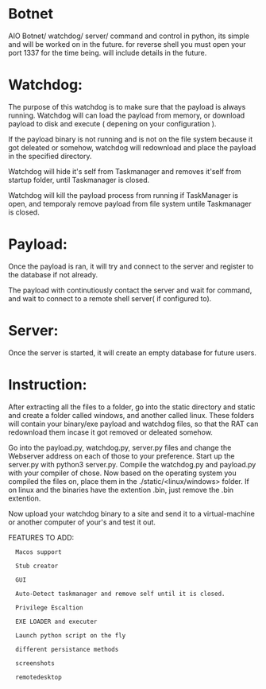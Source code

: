 # Botnet

AIO Botnet/ watchdog/ server/ command and control in python, its simple and will be worked on in the future. for reverse shell
you must open your port 1337 for the time being. will include details in the future.

# Watchdog:

The purpose of this watchdog is to make sure that the payload is always running.
Watchdog will can load the payload from memory, or download payload to disk and
execute ( depening on your configuration ).

If the payload binary is not running and is not on the file system because it got deleated 
or somehow, watchdog will redownload and place the payload in the specified directory.

Watchdog will hide it's self from Taskmanager and removes it'self from startup folder, until
Taskmanager is closed.

Watchdog will kill the payload process from running if TaskManager is open, and temporaly
remove payload from file system untile Taskmanager is closed.


# Payload:

Once the payload is ran, it will try and connect to the server and register to the database
if not already.

The payload with continutiously contact the server and wait for command, and wait to connect
to a remote shell server( if configured to).


# Server:

Once the server is started, it will create an empty database for future users.


# Instruction:

After extracting all the files to a folder, go into the static directory and static and create a folder called windows, and another
called linux. These folders will contain your binary/exe payload and watchdog files, so that the RAT can redownload them incase it got
removed or deleated somehow.

Go into the payload.py, watchdog.py, server.py files and change the Webserver address on each of those to your preference. Start up the server.py with python3 server.py.
Compile the watchdog.py and payload.py with your compiler of chose. Now based on the operating system you compiled the files on, place them in the
./static/<linux/windows> folder. If on linux and the binaries have the extention .bin, just remove the .bin extention.

Now upload your watchdog binary to a site and send it to a virtual-machine or another computer of your's and test it out.


FEATURES TO ADD:
  
      Macos support

      Stub creator

      GUI

      Auto-Detect taskmanager and remove self until it is closed.

      Privilege Escaltion
   
      EXE LOADER and executer

      Launch python script on the fly

      different persistance methods
      
      screenshots
      
      remotedesktop
     
     

